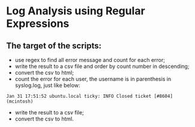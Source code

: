 # Log Analysis using Regular Expressions
## The target of the scripts:
- use regex to find all error message and count for each error;
- write the result to a csv file and order by count number in descending;
- convert the csv to html;
- count the error for each user, the username is in parenthesis in syslog.log, just like below:
```
Jan 31 17:51:52 ubuntu.local ticky: INFO Closed ticket [#8604] (mcintosh)
```
- write the result to a csv file;
- convert the csv to html.
